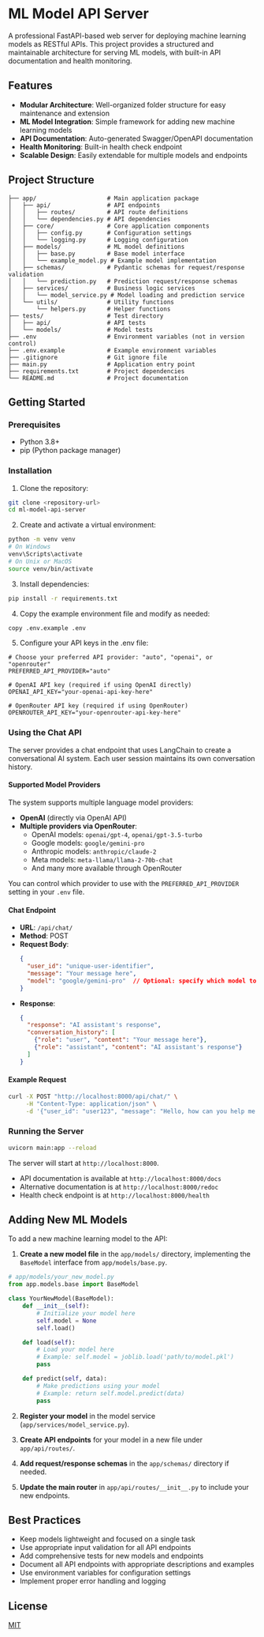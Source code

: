 # ML Model API Server

A professional FastAPI-based web server for deploying machine learning models as RESTful APIs. This project provides a structured and maintainable architecture for serving ML models, with built-in API documentation and health monitoring.

## Features

- **Modular Architecture**: Well-organized folder structure for easy maintenance and extension
- **ML Model Integration**: Simple framework for adding new machine learning models
- **API Documentation**: Auto-generated Swagger/OpenAPI documentation
- **Health Monitoring**: Built-in health check endpoint
- **Scalable Design**: Easily extendable for multiple models and endpoints

## Project Structure

```
├── app/                    # Main application package
│   ├── api/                # API endpoints
│   │   ├── routes/         # API route definitions
│   │   └── dependencies.py # API dependencies
│   ├── core/               # Core application components
│   │   ├── config.py       # Configuration settings
│   │   └── logging.py      # Logging configuration
│   ├── models/             # ML model definitions
│   │   ├── base.py         # Base model interface
│   │   └── example_model.py # Example model implementation
│   ├── schemas/            # Pydantic schemas for request/response validation
│   │   └── prediction.py   # Prediction request/response schemas
│   ├── services/           # Business logic services
│   │   └── model_service.py # Model loading and prediction service
│   └── utils/              # Utility functions
│       └── helpers.py      # Helper functions
├── tests/                  # Test directory
│   ├── api/                # API tests
│   └── models/             # Model tests
├── .env                    # Environment variables (not in version control)
├── .env.example            # Example environment variables
├── .gitignore              # Git ignore file
├── main.py                 # Application entry point
├── requirements.txt        # Project dependencies
└── README.md               # Project documentation
```

## Getting Started

### Prerequisites

- Python 3.8+
- pip (Python package manager)

### Installation

1. Clone the repository:

```bash
git clone <repository-url>
cd ml-model-api-server
```

2. Create and activate a virtual environment:

```bash
python -m venv venv
# On Windows
venv\Scripts\activate
# On Unix or MacOS
source venv/bin/activate
```

3. Install dependencies:

```bash
pip install -r requirements.txt
```

4. Copy the example environment file and modify as needed:

```bash
copy .env.example .env
```

5. Configure your API keys in the .env file:

```
# Choose your preferred API provider: "auto", "openai", or "openrouter"
PREFERRED_API_PROVIDER="auto"

# OpenAI API key (required if using OpenAI directly)
OPENAI_API_KEY="your-openai-api-key-here"

# OpenRouter API key (required if using OpenRouter)
OPENROUTER_API_KEY="your-openrouter-api-key-here"
```

### Using the Chat API

The server provides a chat endpoint that uses LangChain to create a conversational AI system. Each user session maintains its own conversation history.

#### Supported Model Providers

The system supports multiple language model providers:

- **OpenAI** (directly via OpenAI API)
- **Multiple providers via OpenRouter**:
  - OpenAI models: `openai/gpt-4`, `openai/gpt-3.5-turbo`
  - Google models: `google/gemini-pro`
  - Anthropic models: `anthropic/claude-2`
  - Meta models: `meta-llama/llama-2-70b-chat`
  - And many more available through OpenRouter

You can control which provider to use with the `PREFERRED_API_PROVIDER` setting in your `.env` file.

#### Chat Endpoint

- **URL**: `/api/chat/`
- **Method**: POST
- **Request Body**:
  ```json
  {
    "user_id": "unique-user-identifier",
    "message": "Your message here",
    "model": "google/gemini-pro"  // Optional: specify which model to use
  }
  ```
- **Response**:
  ```json
  {
    "response": "AI assistant's response",
    "conversation_history": [
      {"role": "user", "content": "Your message here"},
      {"role": "assistant", "content": "AI assistant's response"}
    ]
  }
  ```

#### Example Request

```bash
curl -X POST "http://localhost:8000/api/chat/" \
     -H "Content-Type: application/json" \
     -d '{"user_id": "user123", "message": "Hello, how can you help me today?"}'
```

### Running the Server

```bash
uvicorn main:app --reload
```

The server will start at `http://localhost:8000`.

- API documentation is available at `http://localhost:8000/docs`
- Alternative documentation is at `http://localhost:8000/redoc`
- Health check endpoint is at `http://localhost:8000/health`

## Adding New ML Models

To add a new machine learning model to the API:

1. **Create a new model file** in the `app/models/` directory, implementing the `BaseModel` interface from `app/models/base.py`.

```python
# app/models/your_new_model.py
from app.models.base import BaseModel

class YourNewModel(BaseModel):
    def __init__(self):
        # Initialize your model here
        self.model = None
        self.load()

    def load(self):
        # Load your model here
        # Example: self.model = joblib.load('path/to/model.pkl')
        pass

    def predict(self, data):
        # Make predictions using your model
        # Example: return self.model.predict(data)
        pass
```

2. **Register your model** in the model service (`app/services/model_service.py`).

3. **Create API endpoints** for your model in a new file under `app/api/routes/`.

4. **Add request/response schemas** in the `app/schemas/` directory if needed.

5. **Update the main router** in `app/api/routes/__init__.py` to include your new endpoints.

## Best Practices

- Keep models lightweight and focused on a single task
- Use appropriate input validation for all API endpoints
- Add comprehensive tests for new models and endpoints
- Document all API endpoints with appropriate descriptions and examples
- Use environment variables for configuration settings
- Implement proper error handling and logging

## License

[MIT](LICENSE)